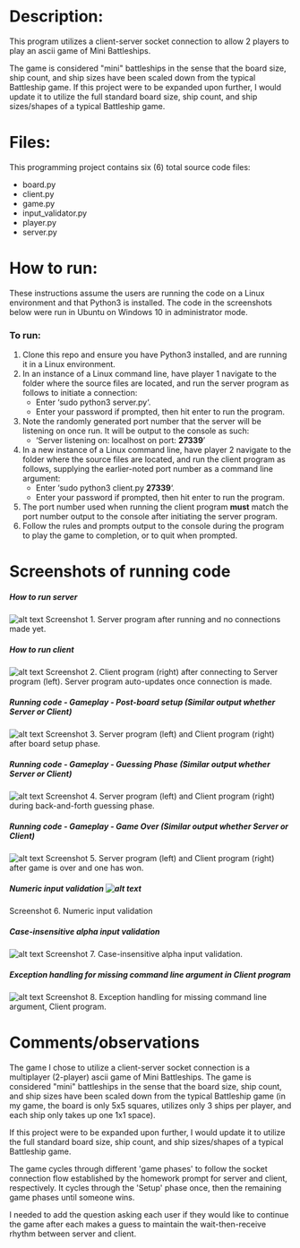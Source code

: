 # Description:
This program utilizes a client-server socket connection to allow 2 players to play an ascii game of Mini Battleships. 

The game is considered "mini" battleships in the sense that the board size, ship count, and ship sizes have been scaled down from the typical Battleship game. If this project were to be expanded upon further, I would update it to utilize the full standard board size, ship count, and ship sizes/shapes of a typical Battleship game.
# Files:
This programming project contains six (6) total source code files: 
* board.py
* client.py
* game.py
* input_validator.py
* player.py
* server.py

# How to run:

These instructions assume the users are running the code on a Linux environment and that Python3 is installed. The code in the screenshots below were run in Ubuntu on Windows 10 in administrator mode.
### To run:
1. Clone this repo and ensure you have Python3 installed, and are running it in a Linux environment.
2.	In an instance of a Linux command line, have player 1 navigate to the folder where the source files are located, and run the server program as follows to initiate a connection:
    * Enter ‘sudo python3 server.py‘. 
    * Enter your password if prompted, then hit enter to run the program.
3.	Note the randomly generated port number that the server will be listening on once run. It will be output to the console as such:
    * ‘Server listening on: localhost on port: **27339**’
4.	In a new instance of a Linux command line, have player 2 navigate to the folder where the source files are located, and run the client program as follows, supplying the earlier-noted port number as a command line argument:
    * Enter ‘sudo python3 client.py **27339**‘. 
    * Enter your password if prompted, then hit enter to run the program.
5.	The port number used when running the client program **must** match the port number output to the console after initiating the server program.
6.	Follow the rules and prompts output to the console during the program to play the game to completion, or to quit when prompted.

# Screenshots of running code
##### How to run server
![alt text](https://github.com/emalpaya/miniBattleships/screenshots/001_how_run_server.PNG?raw=true)
Screenshot 1. Server program after running and no connections made yet.
##### How to run client
![alt text](https://github.com/emalpaya/miniBattleships/screenshots/002_how_run_client.PNG?raw=true)
Screenshot 2. Client program (right) after connecting to Server program (left). Server program auto-updates once connection is made.
##### Running code - Gameplay - Post-board setup (Similar output whether Server or Client)
![alt text](https://github.com/emalpaya/miniBattleships/screenshots/003_gameplay_post_board_setup.PNG?raw=true)
Screenshot 3. Server program (left) and Client program (right) after board setup phase.
##### Running code - Gameplay - Guessing Phase (Similar output whether Server or Client)
![alt text](https://github.com/emalpaya/miniBattleships/screenshots/004_gameplay_guessing_phase.PNG?raw=true)
Screenshot 4. Server program (left) and Client program (right) during back-and-forth guessing phase.
##### Running code - Gameplay - Game Over (Similar output whether Server or Client)
![alt text](https://github.com/emalpaya/miniBattleships/screenshots/005_gameplay_game_over.PNG?raw=true)
Screenshot 5. Server program (left) and Client program (right) after game is over and one has won.
##### Numeric input validation ![alt text](https://github.com/emalpaya/miniBattleships/screenshots/006_numeric_input_val.PNG?raw=true)
Screenshot 6. Numeric input validation
##### Case-insensitive alpha input validation
![alt text](https://github.com/emalpaya/miniBattleships/screenshots/007_alpha_input_val.PNG?raw=true)
Screenshot 7. Case-insensitive alpha input validation.
##### Exception handling for missing command line argument in Client program
![alt text](https://github.com/emalpaya/miniBattleships/screenshots/008_client_arg_val.PNG?raw=true)
Screenshot 8. Exception handling for missing command line argument, Client program.

# Comments/observations
The game I chose to utilize a client-server socket connection is a multiplayer (2-player) ascii game of Mini Battleships. The game is considered "mini" battleships in the sense that the board size, ship count, and ship sizes have been scaled down from the typical Battleship game (in my game, the board is only 5x5 squares, utilizes only 3 ships per player, and each ship only takes up one 1x1 space). 

If this project were to be expanded upon further, I would update it to utilize the full standard board size, ship count, and ship sizes/shapes of a typical Battleship game.

The game cycles through different 'game phases' to follow the socket connection flow established by the homework prompt for server and client, respectively. It cycles through the 'Setup' phase once, then the remaining game phases until someone wins.

I needed to add the question asking each user if they would like to continue the game after each makes a guess to maintain the wait-then-receive rhythm between server and client. 


